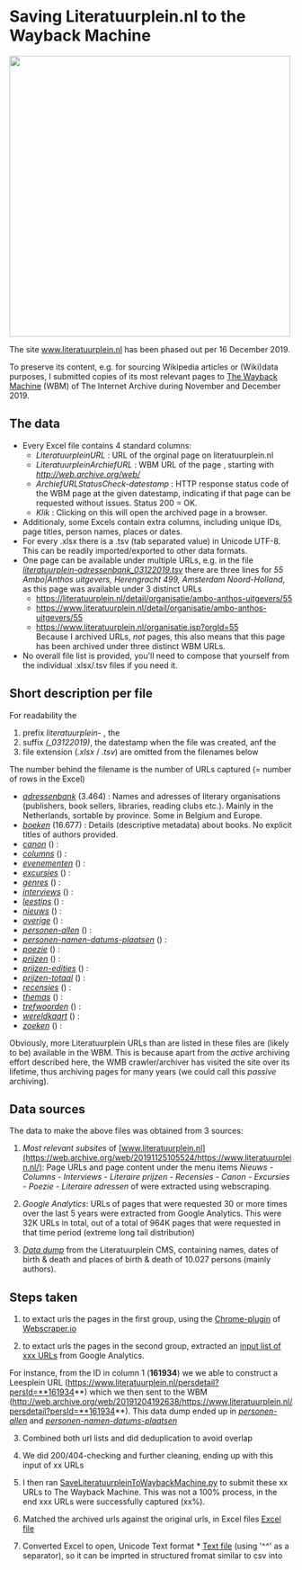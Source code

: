# Saving Literatuurplein.nl to the Wayback Machine

<image src="images/literatuurplein-homepage_04122019.JPG" width="500"/><br clear="all"/>

The site www.literatuurplein.nl has been phased out per 16 December 2019. 

To preserve its content, e.g. for sourcing Wikipedia articles or (Wiki)data purposes, I submitted copies of its most relevant pages to [The Wayback Machine](https://web.archive.org/) (WBM) of The Internet Archive during November and December 2019.

## The data
* Every Excel file contains 4 standard columns:
  - *LiteratuurpleinURL* : URL of the orginal page on literatuurplein.nl
  - *LiteratuurpleinArchiefURL* : WBM URL of the page , starting with *http://web.archive.org/web/*
  - *ArchiefURLStatusCheck-datestamp* : HTTP response status code of the WBM page at the given datestamp, indicating if that page can be requested without issues. Status 200 = OK.
  - *Klik* : Clicking on this will open the archived page in a browser.
* Additionaly, some Excels contain extra columns, including unique IDs, page titles, person names, places or dates.
* For every .xlsx there is a .tsv (tab separated value) in Unicode UTF-8. This can be readily imported/exported to other data formats.
* One page can be available under multiple URLs, e.g. in the file *[literatuurplein-adressenbank_03122019.tsv](literatuurplein-adressenbank_03122019.tsv)* there are three lines for *55	Ambo|Anthos uitgevers, Herengracht 499, Amsterdam	Noord-Holland*, as this page was available under 3 distinct URLs	
  - https://literatuurplein.nl/detail/organisatie/ambo-anthos-uitgevers/55	
  - https://www.literatuurplein.nl/detail/organisatie/ambo-anthos-uitgevers/55
  - https://www.literatuurplein.nl/organisatie.jsp?orgId=55   
  Because I archived URLs, *not* pages, this also means that this page has been archived under three distinct WBM URLs. 
* No overall file list is provided, you'll need to compose that yourself from the individual .xlsx/.tsv files if you need it.

## Short description per file
For readability the 
1. prefix *literatuurplein-* , the  
2. suffix *(_03122019)*, the datestamp when the file was created, anf the
3. file extension (*.xlsx* / *.tsv*)
are omitted from the filenames below

The number behind the filename is the number of URLs captured (= number of rows in the Excel)

* *[adressenbank](literatuurplein-adressenbank_03122019.tsv)* (3.464) : Names and adresses of literary organisations (publishers, book sellers, libraries, reading clubs etc.). Mainly in the Netherlands, sortable by province. Some in Belgium and Europe.
* *[boeken](literatuurplein-boeken_06122019.tsv)* (16.677) : Details (descriptive metadata) about books. No explicit titles of authors provided.
* *[canon](literatuurplein-canon_28112019.tsv)* () : 
* *[columns](literatuurplein-columns_06122019.tsv)* () : 
* *[evenementen](literatuurplein-evenementen_06122019.tsv)* () : 
* *[excursies](literatuurplein-excursies_28112019.tsv)* () : 
* *[genres](literatuurplein-genres_06122019.tsv)* () :
* *[interviews](literatuurplein-interviews_28112019.tsv)* () :
* *[leestips](literatuurplein-leestips_06122019.tsv)* () :
* *[nieuws](literatuurplein-nieuws_06122019.tsv)* () :
* *[overige](literatuurplein-overige_06122019.tsv)* () : 
* *[personen-allen](literatuurplein-personen-allen_19122019.tsv)* () :
* *[personen-namen-datums-plaatsen](literatuurplein-personen-namen-datums-plaatsen_19122019.tsv)* () :
* *[poezie](literatuurplein-poezie_29112019.tsv)* () :
* *[prijzen](literatuurplein-prijzen_06122019.tsv)* () : 
* *[prijzen-edities](literatuurplein-prijzen-edities_06122019.tsv)* () :
* *[prijzen-totaal](literatuurplein-prijzen-totaal_17122019.tsv)* () :
* *[recensies](literatuurplein-recensies_28112019.tsv)* () :
* *[themas](literatuurplein-themas_06122019.tsv)* () :
* *[trefwoorden](literatuurplein-trefwoorden_06122019.tsv)* () :
* *[wereldkaart](literatuurplein-wereldkaart_06122019.tsv)* () : 
* *[zoeken](literatuurplein-zoeken_06122019.tsv)* () : 

Obviously, more Literatuurplein URLs than are listed in these files are (likely to be) available in the WBM. This is because apart from the *active* archiving effort described here, the WMB crawler/archiver has visited the site over its lifetime, thus archiving pages for many years (we could call this *passive* archiving).   

## Data sources
The data to make the above files was obtained from 3 sources:

1) *Most relevant subsites* of [www.literatuurplein.nl](https://web.archive.org/web/20191125105524/https://www.literatuurplein.nl/): Page URLs and page content under the menu items *Nieuws - Columns - Interviews - Literaire prijzen - Recensies - Canon - Excursies - Poezie - Literaire adressen* of  were extracted using webscraping.

2) *Google Analytics*: URLs of pages that were requested 30 or more times over the last 5 years were extracted from Google Analytics. This were 32K URLs in total, out of a total of 964K pages that were requested in that time period (extreme long tail distribution)  

3) *[Data dump](archive/literatuurplein-personen-oorspronkelijk_SophieHam_07112019.csv)* from the Literatuurplein CMS,  containing names, dates of birth & death and places of birth & death of 10.027 persons (mainly authors).


## Steps taken 
1) to extact urls the pages in the first group, using the [Chrome-plugin](https://chrome.google.com/webstore/detail/web-scraper/jnhgnonknehpejjnehehllkliplmbmhn?hl=en) of [Webscraper.io](https://webscraper.io/)

2) to extact urls the pages in the second group, extracted an [input list of xxx URLs](Input-Literatuurplein_TeArchiverenURLs.txt) from Google Analytics. 

For instance, from the ID in column 1 (**161934**) we we able to construct a Leesplein URL (https://www.literatuurplein.nl/persdetail?persId=**161934**) which we then sent to the WBM (http://web.archive.org/web/20191204192638/https://www.literatuurplein.nl/persdetail?persId=**161934**). This data dump ended up in *[personen-allen](literatuurplein-personen-allen_19122019.tsv)* and *[personen-namen-datums-plaatsen](literatuurplein-personen-namen-datums-plaatsen_19122019.tsv)* 


3) Combined both url lists and did deduplication to avoid overlap

4) We did 200/404-checking and further cleaning, ending up with this input of xx URLs

5) I then ran [SaveLiteratuurpleinToWaybackMachine.py](SaveLiteratuurpleinToWaybackMachine.py) to submit these xx URLs to The Wayback Machine. This was not a 100% process, in the end xxx URLs were successfully captured (xx%). 

6) Matched the archived urls against the original urls, in Excel files
 [Excel file](Output-Literatuurplein_GearchiveerdeURLs_21112019.xlsx) 

7) Converted Excel to open, Unicode Text format * [Text file](Output-Literatuurplein_GearchiveerdeURLs_21112019.txt) (using '^^' as a separator), so it can be imprted in structured fromat similar to csv into 

